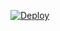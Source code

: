 
[![Deploy](https://www.herokucdn.com/deploy/button.svg)](https://heroku.com/deploy?template=https://github.com/Aliyevdii/Natasa-nexus)


